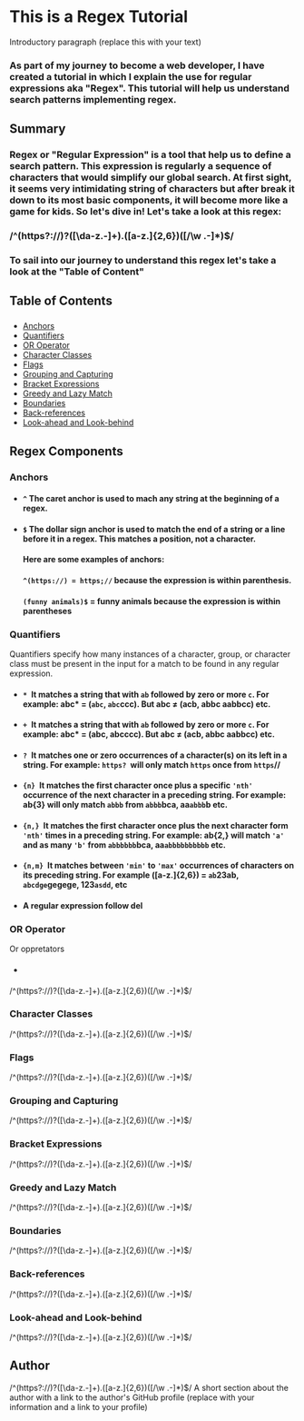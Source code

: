 # This is a Regex Tutorial
Introductory paragraph (replace this with your text)

### As part of my journey to become a web developer, I have created a tutorial in which I explain the use for regular expressions aka "Regex". This tutorial will help us understand search patterns implementing regex. 


## Summary
### Regex or "Regular Expression" is a tool that help us to define a search pattern. This expression is regularly a sequence of characters that would simplify our global search. At first sight, it seems very intimidating string of characters but after break it down to its most basic components, it will become more like a game for kids. So let's dive in! Let's take a look at this regex:
### /^(https?:\/\/)?([\da-z\.-]+)\.([a-z\.]{2,6})([\/\w \.-]*)$/
### To sail into our journey to understand this regex let's take a look at the "Table of Content"


## Table of Contents
### 
- [Anchors](#anchors)
- [Quantifiers](#quantifiers)
- [OR Operator](#or-operator)
- [Character Classes](#character-classes)
- [Flags](#flags)
- [Grouping and Capturing](#grouping-and-capturing)
- [Bracket Expressions](#bracket-expressions)
- [Greedy and Lazy Match](#greedy-and-lazy-match)
- [Boundaries](#boundaries)
- [Back-references](#back-references)
- [Look-ahead and Look-behind](#look-ahead-and-look-behind)

## Regex Components

### Anchors
- #### `^` The caret anchor is used to mach any string at the beginning of a regex.
- #### `$` The dollar sign anchor is used to match the end of a string or a line before it in a regex. This matches a position, not a character.
    #### Here are some examples of anchors:
    #### `^(https://) = https;//` because the expression is within parenthesis.
    #### `(funny animals)$` = funny animals because the expression is within parentheses   

### Quantifiers
Quantifiers specify how many instances of a character, group, or character class must be present in the input for a match to be found in any regular expression.
- ####  `* `It matches a string that with `ab` followed by zero or more `c`. For example: abc* = (`abc`, `abc`ccc). But abc ≠ (acb, abbc aabbcc) etc.
- ####  `+ `It matches a string that with `ab` followed by zero or more `c`. For example: abc* = (abc, abcccc). But abc ≠ (acb, abbc aabbcc) etc.
- ####  `? `It matches one or zero occurrences of a character(s) on its left in a string. For example: `https? `will only match `https` once from `https`//
- ####  `{n} `It matches the first character once plus a specific `'nth'` occurrence of the next character in a preceding string. For example: ab{3} will only match `abbb` from `abbb`bca, aa`abbb`b etc.
- ####  `{n,} `It matches the first character once plus the next character form `'nth'` times in a preceding string. For example: ab{2,} will match `'a' `and as many `'b'` from `abbbbbb`bca, aa`abbbbbbbbbb` etc.
- ####  `{n,m} `It matches between `'min'` to `'max'` occurrences of characters on its preceding string. For example ([a-z\.]{2,6}) = `ab`23ab, `abcdge`gegege, 123`asdd`, etc 
- #### A regular expression follow del

### OR Operator
Or oppretators
- #### 


/^(https?:\/\/)?([\da-z\.-]+)\.([a-z\.]{2,6})([\/\w \.-]*)$/
### Character Classes
/^(https?:\/\/)?([\da-z\.-]+)\.([a-z\.]{2,6})([\/\w \.-]*)$/
### Flags
/^(https?:\/\/)?([\da-z\.-]+)\.([a-z\.]{2,6})([\/\w \.-]*)$/
### Grouping and Capturing
/^(https?:\/\/)?([\da-z\.-]+)\.([a-z\.]{2,6})([\/\w \.-]*)$/
### Bracket Expressions
/^(https?:\/\/)?([\da-z\.-]+)\.([a-z\.]{2,6})([\/\w \.-]*)$/
### Greedy and Lazy Match
/^(https?:\/\/)?([\da-z\.-]+)\.([a-z\.]{2,6})([\/\w \.-]*)$/
### Boundaries
/^(https?:\/\/)?([\da-z\.-]+)\.([a-z\.]{2,6})([\/\w \.-]*)$/
### Back-references
/^(https?:\/\/)?([\da-z\.-]+)\.([a-z\.]{2,6})([\/\w \.-]*)$/
### Look-ahead and Look-behind
/^(https?:\/\/)?([\da-z\.-]+)\.([a-z\.]{2,6})([\/\w \.-]*)$/
## Author
/^(https?:\/\/)?([\da-z\.-]+)\.([a-z\.]{2,6})([\/\w \.-]*)$/
A short section about the author with a link to the author's GitHub profile (replace with your information and a link to your profile)
